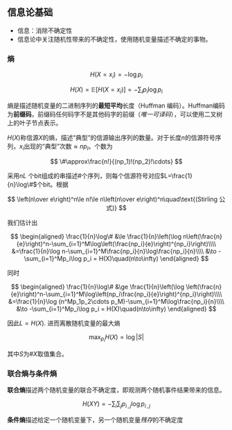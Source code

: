## 信息论基础
- 信息：消除不确定性
- 信息论中关注随机性带来的不确定性，使用随机变量描述不确定的事物。

### 熵

$$
H(X=x_i) = -\log p_i
$$

$$
H(X)=\mathbb E[H(X=x_i)] = -\sum_ip_i\log p_i
$$

熵是描述随机变量的二进制序列的**最短平均**长度（Huffman 编码）。Huffman编码为**前缀码**，前缀码任何码字不是其他码字的前缀（*唯一可译码*），可以使用二叉树上的叶子节点表示。

$H(X)$称信源$X$的熵，描述“典型”的信源输出序列的数量。对于长度$n$的信源符号序列，$x_i$出现的“典型”次数$\approx np_i$。个数为

$$
\#\approx\frac{n!}{(np_1)!(np_2)!\cdots}
$$

采用$nL$ 个bit组成的串描述$\#$个序列，则每个信源符号对应$L=\frac{1}{n}\log\#$个bit。根据

$$
\left(n\over e\right)^n\le n!\le n\left(n\over e\right)^n\quad\text{(Stirling 公式)}
$$

我们估计出

$$
\begin{aligned}
\frac{1}{n}\log\# &\le \frac{1}{n}\left(\log n\left(\frac{n}{e}\right)^n-\sum_{i=1}^M\log\left(\frac{np_i}{e}\right)^{np_i}\right)\\\\
&=\frac{1}{n}\log n-\sum_{i=1}^M\frac{np_i}{n}\log\frac{np_i}{n}\\\\
&\to -\sum_{i=1}^Mp_i\log p_i = H(X)\quad(n\to\infty)
\end{aligned}
$$

同时

$$
\begin{aligned}
\frac{1}{n}\log\# &\ge \frac{1}{n}\left(\log \left(\frac{n}{e}\right)^n-\sum_{i=1}^M\log\left(np_i\frac{np_i}{e}\right)^{np_i}\right)\\\\
&=\frac{1}{n}\log (n^Mp_1p_2\cdots p_M)-\sum_{i=1}^M\log\frac{np_i}{n}\\\\
&\to -\sum_{i=1}^Mp_i\log p_i = H(X)\quad(n\to\infty)
\end{aligned}
$$

因此$L=H(X)$. 进而离散随机变量的最大熵

$$
\max_{p_i}H(X)=\log|S|
$$

其中$S$为#$X$取值集合。

### 联合熵与条件熵

**联合熵**描述两个随机变量的联合不确定度，即观测两个随机事件结果带来的信息。

$$
H(XY)=-\sum_i\sum_jp_{i\,,j}\log p_{i\,,j}
$$

**条件熵**描述给定一个随机变量下，另一个随机变量*残存*的不确定度